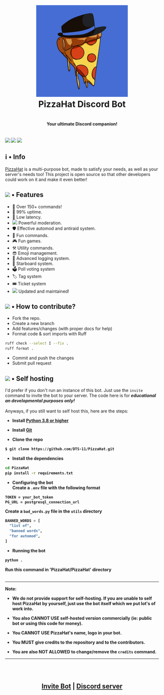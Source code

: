 <h1 align="center">
    <img src="./assets/bot-logo.png" width="300" height="300"/> <br>
PizzaHat Discord Bot <h1/>

<h4 align="center"> Your ultimate Discord companion! <h4/>
  </a><br>
  <img src="https://img.shields.io/badge/discord.py-2.3.2-blue?style=flat" />
  <img src="https://img.shields.io/badge/Python-3.11-green?style=flat&logo=python" />
  <img src="https://github.com/DTS-11/PizzaHat/actions/workflows/codeql-analysis.yml/badge.svg" />
</h1>

## ℹ️ • Info

[PizzaHat](https://pizzahat.vercel.app) is a multi-purpose bot, made to satisfy your needs, as well as your server's needs too! This project is open source so that other developers could work on it and make it even better!

## <img src="https://cdn.discordapp.com/emojis/800797566471897088.png?size=80" height="30px"> • Features

- 📌 Over 150+ commands! </li>
- 🔼 99% uptime. </li>
- 🏓 Low latency. </li>
- <img src="https://cdn.discordapp.com/emojis/847248846526087239.png?size=80" height="19px"> Powerful moderation. </li>
- 🛡️ Effective automod and antiraid system. </li>
- 🥳 Fun commands. </li>
- 🎮 Fun games. </li>
- ⚒️ Utility commands. </li>
- 😎 Emoji management. </li>
- 📔 Advanced logging system. </li>
- 🌟 Starboard system. </li>
- 🗳 Poll voting system </li>
- 🏷 Tag system </li>
- 🎟 Ticket system </li>
- <img src="https://cdn.discordapp.com/emojis/809170074006192130.png?size=80" height="19px"> Updated and maintained! </li>

## <img src='https://cdn.discordapp.com/emojis/802615573556363284.png?size=80' height="30px"> • How to contribute?

- Fork the repo.
- Create a new branch
- Add features/changes (with proper docs for help)
- Format code & sort imports with Ruff

```bash
ruff check --select I --fix .
ruff format .
```

- Commit and push the changes
- Submit pull request

## <img src="https://cdn.discordapp.com/emojis/802615572080099378.png?size=80" height="30px"> • Self hosting

I'd prefer if you don't run an instance of this bot. Just use the `invite` command to invite the bot to your server. The code here is for **_educational an developmental purposes only!_** <br>\
Anyways, if you still want to self host this, here are the steps:
<b>

- Install [Python 3.8 or higher](https://www.python.org/downloads/)

- Install [Git](https://git-scm.com/downloads)

- Clone the repo

```bash
$ git clone https://github.com/DTS-11/PizzaHat.git
```

- Install the dependencies

```bash
cd PizzaHat
pip install -r requirements.txt
```

- Configuring the bot <br>
  Create a `.env` file with the following format

```
TOKEN = your_bot_token
PG_URL = postgresql_connection_url
```

Create a `bad_words.py` file in the `utils` directory

```py
BANNED_WORDS = [
  "list of",
  "banned words",
  "for automod",
]
```

- Running the bot

```bash
python .
```

Run this command in 'PizzaHat/PizzaHat' directory \
<br>

---

Note:

- We do not provide support for self-hosting. If you are unable to self host PizzaHat by yourself, just use the bot itself which we put lot's of work into.

- You also CANNOT USE self-hosted version commercially (ie: public bot or using this code for money).

- You CANNOT USE PizzaHat's name, logo in your bot.

- You MUST give credits to the repository and to the contributors.

- You are also NOT ALLOWED to change/remove the `credits` command.

---

<br>

<!-- Please DON'T run an instance of this bot. The code here is for **educational and development purpose only!** Instead, I'd recommend inviting the bot. And the bot is not made to be configurable.

If you decide to run your own instance, you should change the necessary things and give credits to the repo and it's contributors.We **WILL NOT** provide support on self-hosting -->

<br>
<h2 align="center"> <a href="https://discord.com/oauth2/authorize?client_id=860889936914677770&permissions=10432416312438&scope=bot">Invite Bot</a> | <a href="https://discord.gg/WhNVDTF">Discord server</a> <h2/>

